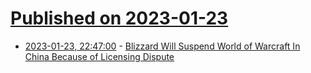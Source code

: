 # [Published on 2023-01-23](index.md)

* [2023-01-23, 22:47:00](https://games.slashdot.org/story/23/01/23/2213219/blizzard-will-suspend-world-of-warcraft-in-china-because-of-licensing-dispute?utm_source=rss1.0mainlinkanon&utm_medium=feed) - [Blizzard Will Suspend World of Warcraft In China Because of Licensing Dispute](https://games.slashdot.org/story/23/01/23/2213219/blizzard-will-suspend-world-of-warcraft-in-china-because-of-licensing-dispute?utm_source=rss1.0mainlinkanon&utm_medium=feed)
